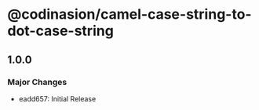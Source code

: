 # @codinasion/camel-case-string-to-dot-case-string

## 1.0.0

### Major Changes

- eadd657: Initial Release
